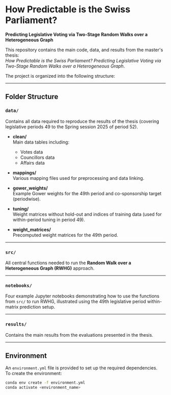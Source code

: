 # How Predictable is the Swiss Parliament?  
**Predicting Legislative Voting via Two-Stage Random Walks over a Heterogeneous Graph**  

This repository contains the main code, data, and results from the master's thesis:  
*How Predictable is the Swiss Parliament? Predicting Legislative Voting via Two-Stage Random Walks over a Heterogeneous Graph*.

The project is organized into the following structure:  

---

## Folder Structure

### `data/`
Contains all data required to reproduce the results of the thesis (covering legislative periods 49 to the Spring session 2025 of period 52).

- **clean/**  
  Main data tables including:
  - Votes data
  - Councillors data
  - Affairs data

- **mappings/**  
  Various mapping files used for preprocessing and data linking.

- **gower_weights/**  
  Example Gower weights for the 49th period and co-sponsorship target (periodwise).

- **tuning/**  
  Weight matrices without hold-out and indices of training data (used for within-period tuning in period 49).

- **weight_matrices/**  
  Precomputed weight matrices for the 49th period.

---

### `src/`
All central functions needed to run the **Random Walk over a Heterogeneous Graph (RWHG)** approach.

---

### `notebooks/`
Four example Jupyter notebooks demonstrating how to use the functions from `src/` to run RWHG, illustrated using the 49th legislative period within-matrix prediction setup.

---

### `results/`
Contains the main results from the evaluations presented in the thesis.

---

## Environment
An `environment.yml` file is provided to set up the required dependencies.  
To create the environment:

```bash
conda env create -f environment.yml
conda activate <environment_name>

